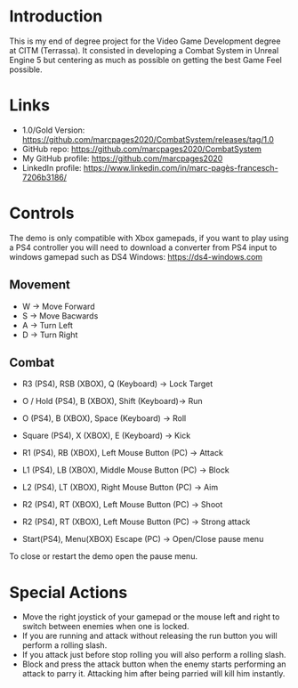 # Introduction
 This is my end of degree project for the Video Game Development degree at CITM (Terrassa). It consisted in developing a Combat System in Unreal Engine 5 but centering as much as possible on getting the best Game Feel possible. 
 
 # Links
 - 1.0/Gold Version:  https://github.com/marcpages2020/CombatSystem/releases/tag/1.0
 - GitHub repo:       https://github.com/marcpages2020/CombatSystem
 - My GitHub profile: https://github.com/marcpages2020
 - LinkedIn profile:  https://www.linkedin.com/in/marc-pagès-francesch-7206b3186/
 
# Controls
The demo is only compatible with Xbox gamepads, if you want to play using a PS4 controller you will need to download a converter from PS4 input to windows gamepad such as DS4 Windows: https://ds4-windows.com

## Movement
- W -> Move Forward
- S -> Move Bacwards
- A -> Turn Left
- D -> Turn Right

## Combat
- R3 (PS4), RSB (XBOX), Q (Keyboard) -> Lock Target 

- O / Hold  (PS4), B (XBOX), Shift   (Keyboard)-> Run
- O  (PS4), B (XBOX), Space (Keyboard) -> Roll
- Square  (PS4), X (XBOX), E (Keyboard) -> Kick

- R1 (PS4), RB (XBOX), Left Mouse Button (PC) -> Attack 
- L1 (PS4), LB (XBOX), Middle Mouse Button (PC) -> Block 
- L2 (PS4), LT (XBOX), Right Mouse Button (PC) -> Aim 
- R2 (PS4), RT (XBOX), Left Mouse Button (PC) -> Shoot
- R2 (PS4), RT (XBOX), Left Mouse Button (PC) -> Strong attack
- Start(PS4), Menu(XBOX) Escape (PC) -> Open/Close pause menu 

To close or restart the demo open the pause menu. 
 
# Special Actions 
- Move the right joystick of your gamepad or the mouse left and right to switch between enemies when one is locked. 
- If you are running and attack without releasing the run button you will perform a rolling slash.
- If you attack just before stop rolling you will also perform a rolling slash.
- Block and press the attack button when the enemy starts performing an attack to parry it. Attacking him after being parried will kill him instantly.
